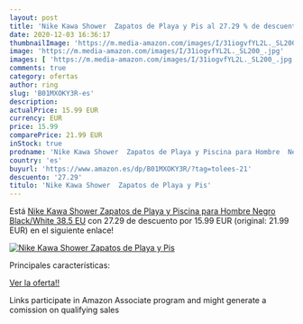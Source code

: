 ```yaml
---
layout: post
title: 'Nike Kawa Shower  Zapatos de Playa y Pis al 27.29 % de descuento'
date: 2020-12-03 16:36:17
thumbnailImage: 'https://m.media-amazon.com/images/I/31iogvfYL2L._SL200_.jpg'
image: 'https://m.media-amazon.com/images/I/31iogvfYL2L._SL200_.jpg'
images: [ 'https://m.media-amazon.com/images/I/31iogvfYL2L._SL200_.jpg' ]
comments: true
category: ofertas
author: ring
slug: 'B01MXOKY3R-es'
description:
actualPrice: 15.99 EUR
currency: EUR
price: 15.99
comparePrice: 21.99 EUR
inStock: true
prodname: 'Nike Kawa Shower  Zapatos de Playa y Piscina para Hombre  Negro  Black/White   38.5 EU'
country: 'es'
buyurl: 'https://www.amazon.es/dp/B01MXOKY3R/?tag=tolees-21'
descuento: '27.29'
titulo: 'Nike Kawa Shower  Zapatos de Playa y Pis'
---
```


Está [Nike Kawa Shower  Zapatos de Playa y Piscina para Hombre  Negro  Black/White   38.5 EU](https://www.amazon.es/dp/B01MXOKY3R/?tag=tolees-21) con 27.29 de descuento por 15.99 EUR (original: 21.99 EUR) en el siguiente enlace!

[![Nike Kawa Shower  Zapatos de Playa y Pis](https://m.media-amazon.com/images/I/31iogvfYL2L._SL200_.jpg)](https://www.amazon.es/dp/B01MXOKY3R/?tag=tolees-21)

Principales características:


[Ver la oferta!!](https://www.amazon.es/dp/B01MXOKY3R/?tag=tolees-21)

Links participate in Amazon Associate program and might generate a comission on qualifying sales


